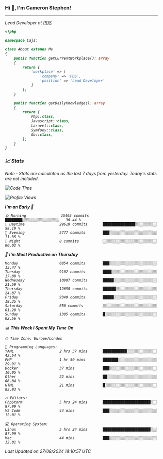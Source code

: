 ### Hi 👋, I'm Cameron Stephen!
<hr>
<p><em>Lead Developer at <a href="https://prindatasolutions.co.uk">PDS</a></p>


```php
<?php

namespace Cajs;

class About extends Me
{
    public function getCurrentWorkplace(): array
    {
        return [
            'workplace' => [
                'company' => 'PDS',
                'position' => 'Lead Developer'
            ]
        ];
    }

    public function getDailyKnowledge(): array
    {
        return [
            Php::class,
            Javascript::class,
            Laravel::class,
            Symfony::class,
            Go::class,
        ];
    }
}
```

### 📈 Stats
<p><em>Note - Stats are calculated as the last 7 days from yesterday. Today's stats are not included.</em></p>


<!--START_SECTION:waka-->
![Code Time](http://img.shields.io/badge/Code%20Time-3%2C916%20hrs%209%20mins-blue)

![Profile Views](http://img.shields.io/badge/Profile%20Views-0-blue)

**I'm an Early 🐤** 

```text
🌞 Morning                15493 commits       ████████░░░░░░░░░░░░░░░░░   30.44 % 
🌆 Daytime                29618 commits       ███████████████░░░░░░░░░░   58.19 % 
🌃 Evening                5777 commits        ███░░░░░░░░░░░░░░░░░░░░░░   11.35 % 
🌙 Night                  8 commits           ░░░░░░░░░░░░░░░░░░░░░░░░░   00.02 % 
```
📅 **I'm Most Productive on Thursday** 

```text
Monday                   6854 commits        ███░░░░░░░░░░░░░░░░░░░░░░   13.47 % 
Tuesday                  9102 commits        ████░░░░░░░░░░░░░░░░░░░░░   17.88 % 
Wednesday                10987 commits       █████░░░░░░░░░░░░░░░░░░░░   21.59 % 
Thursday                 12658 commits       ██████░░░░░░░░░░░░░░░░░░░   24.87 % 
Friday                   9340 commits        █████░░░░░░░░░░░░░░░░░░░░   18.35 % 
Saturday                 650 commits         ░░░░░░░░░░░░░░░░░░░░░░░░░   01.28 % 
Sunday                   1305 commits        █░░░░░░░░░░░░░░░░░░░░░░░░   02.56 % 
```


📊 **This Week I Spent My Time On** 

```text
🕑︎ Time Zone: Europe/London

💬 Programming Languages: 
YAML                     2 hrs 37 mins       ███████████░░░░░░░░░░░░░░   42.54 % 
PHP                      1 hr 50 mins        ███████░░░░░░░░░░░░░░░░░░   29.91 % 
Docker                   37 mins             ███░░░░░░░░░░░░░░░░░░░░░░   10.05 % 
Other                    22 mins             ██░░░░░░░░░░░░░░░░░░░░░░░   06.04 % 
HTML                     21 mins             █░░░░░░░░░░░░░░░░░░░░░░░░   05.93 % 

🔥 Editors: 
PhpStorm                 5 hrs 24 mins       ██████████████████████░░░   87.99 % 
VS Code                  44 mins             ███░░░░░░░░░░░░░░░░░░░░░░   12.01 % 

💻 Operating System: 
Linux                    5 hrs 24 mins       ██████████████████████░░░   87.99 % 
Mac                      44 mins             ███░░░░░░░░░░░░░░░░░░░░░░   12.01 % 
```


 Last Updated on 27/08/2024 18:10:57 UTC
<!--END_SECTION:waka-->
